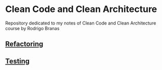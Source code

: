# Clean Code and Clean Architecture
Repository dedicated to my notes of Clean Code and Clean Architecture course by Rodrigo Branas

## [Refactoring](class-07/refactoring/README.md)
## [Testing](class-07/testing/README.md)
